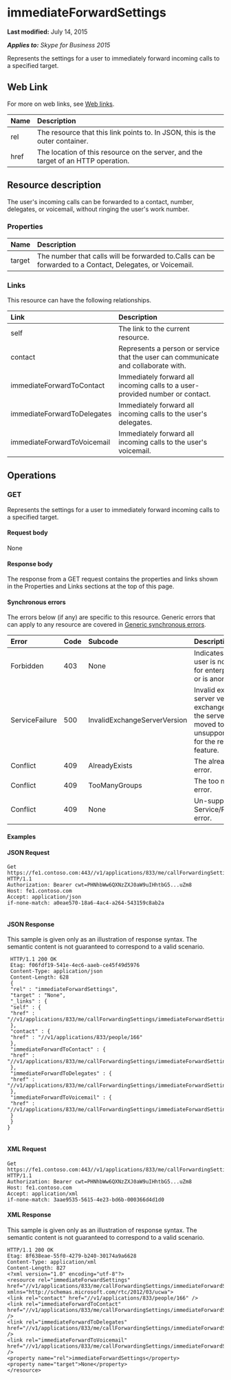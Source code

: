 
# immediateForwardSettings 

 **Last modified:** July 14, 2015

 _**Applies to:** Skype for Business 2015_

Represents the settings for a user to immediately forward incoming calls to a specified target. 

## Web Link
<a name="sectionSection0"> </a>

For more on web links, see [Web links](WebLinks.md).



|**Name**|**Description**|
|:-----|:-----|
|rel|The resource that this link points to. In JSON, this is the outer container.|
|href|The location of this resource on the server, and the target of an HTTP operation.|

## Resource description
<a name="sectionSection1"> </a>

The user's incoming calls can be forwarded to a contact, number, delegates, or voicemail, without ringing the user's work number. 


### Properties





|**Name**|**Description**|
|:-----|:-----|
|target|The number that calls will be forwarded to.Calls can be forwarded to a Contact, Delegates, or Voicemail.|

### Links

This resource can have the following relationships.



|**Link**|**Description**|
|:-----|:-----|
|self|The link to the current resource.|
|contact|Represents a person or service that the user can communicate and collaborate with.|
|immediateForwardToContact|Immediately forward all incoming calls to a user-provided number or contact.|
|immediateForwardToDelegates|Immediately forward all incoming calls to the user's delegates.|
|immediateForwardToVoicemail|Immediately forward all incoming calls to the user's voicemail.|

## Operations
<a name="sectionSection2"> </a>




### GET

Represents the settings for a user to immediately forward incoming calls to a specified target.


#### Request body

None


#### Response body

The response from a GET request contains the properties and links shown in the Properties and Links sections at the top of this page.


#### Synchronous errors

The errors below (if any) are specific to this resource. Generic errors that can apply to any resource are covered in [Generic synchronous errors](GenericSynchronousErrors.md).



|**Error**|**Code**|**Subcode**|**Description**|
|:-----|:-----|:-----|:-----|
|Forbidden|403|None|Indicates that the user is not enabled for enterprise voice or is anonymous.|
|ServiceFailure|500|InvalidExchangeServerVersion|Invalid exchange server version.The exchange mailbox of the server might have moved to an unsupported version for the required feature.|
|Conflict|409|AlreadyExists|The already exists error.|
|Conflict|409|TooManyGroups|The too many groups error.|
|Conflict|409|None|Un-supported Service/Resource/API error.|

#### Examples




#### JSON Request


```
Get https://fe1.contoso.com:443//v1/applications/833/me/callForwardingSettings/immediateForwardSettings HTTP/1.1
Authorization: Bearer cwt=PHNhbWw6QXNzZXJ0aW9uIHhtbG5...uZm8
Host: fe1.contoso.com
Accept: application/json
if-none-match: a0eae570-18a6-4ac4-a264-543159c8ab2a
									
```


#### JSON Response

This sample is given only as an illustration of response syntax. The semantic content is not guaranteed to correspond to a valid scenario.


```
 HTTP/1.1 200 OK
 Etag: f06fdf19-541e-4ec6-aaeb-ce45f49d5976
 Content-Type: application/json
 Content-Length: 628
 {
 "rel" : "immediateForwardSettings",
 "target" : "None",
 "_links" : {
 "self" : {
 "href" : "//v1/applications/833/me/callForwardingSettings/immediateForwardSettings"
 },
 "contact" : {
 "href" : "//v1/applications/833/people/166"
 },
 "immediateForwardToContact" : {
 "href" : "//v1/applications/833/me/callForwardingSettings/immediateForwardSettings/immediateForwardToContact"
 },
 "immediateForwardToDelegates" : {
 "href" : "//v1/applications/833/me/callForwardingSettings/immediateForwardSettings/immediateForwardToDelegates"
 },
 "immediateForwardToVoicemail" : {
 "href" : "//v1/applications/833/me/callForwardingSettings/immediateForwardSettings/immediateForwardToVoicemail"
 }
 }
}
									
```


#### XML Request


```
Get https://fe1.contoso.com:443//v1/applications/833/me/callForwardingSettings/immediateForwardSettings HTTP/1.1
Authorization: Bearer cwt=PHNhbWw6QXNzZXJ0aW9uIHhtbG5...uZm8
Host: fe1.contoso.com
Accept: application/xml
if-none-match: 3aae9535-5615-4e23-bd6b-000366d4d1d0

```


#### XML Response

This sample is given only as an illustration of response syntax. The semantic content is not guaranteed to correspond to a valid scenario.


```
HTTP/1.1 200 OK
Etag: 8f638eae-55f0-4279-b240-30174a9a6628
Content-Type: application/xml
Content-Length: 827
<?xml version="1.0" encoding="utf-8"?>
<resource rel="immediateForwardSettings" href="//v1/applications/833/me/callForwardingSettings/immediateForwardSettings" xmlns="http://schemas.microsoft.com/rtc/2012/03/ucwa">
<link rel="contact" href="//v1/applications/833/people/166" />
<link rel="immediateForwardToContact" href="//v1/applications/833/me/callForwardingSettings/immediateForwardSettings/immediateForwardToContact" />
<link rel="immediateForwardToDelegates" href="//v1/applications/833/me/callForwardingSettings/immediateForwardSettings/immediateForwardToDelegates" />
<link rel="immediateForwardToVoicemail" href="//v1/applications/833/me/callForwardingSettings/immediateForwardSettings/immediateForwardToVoicemail" />
<property name="rel">immediateForwardSettings</property>
<property name="target">None</property>
</resource>
									
```

